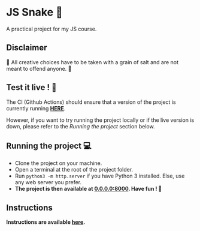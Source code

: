 # JS Snake 🐍
A practical project for my JS course.

## Disclaimer

🛑 All creative choices have to be taken with a grain of salt and are not meant to offend anyone. 🛑


## Test it live ! 🚀
The CI (Github Actions) should ensure that a version of the project is currently running **[HERE](http://51.77.193.23:8000/)**.

However, if you want to try running the project locally or if the live version is down, please refer to the *Running the project* section below.


## Running the project 💻

* Clone the project on your machine.
* Open a terminal at the root of the project folder.
* Run `python3 -m http.server` if you have Python 3 installed. Else, use any web server you prefer. 
* **The project is then available at [0.0.0.0:8000](0.0.0.0:8000). Have fun ! 🐍**


## Instructions 

**Instructions are available [here](https://perso.liris.cnrs.fr/pierre-antoine.champin/enseignement/intro-js/s6.html).**